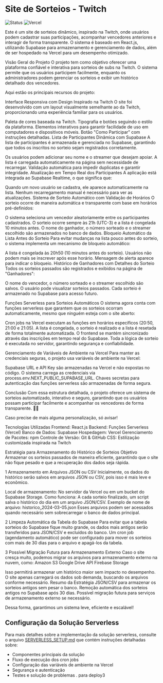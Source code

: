 Site de Sorteios - Twitch
===================

![Status](https://img.shields.io/badge/status-online-brightgreen) ![Vercel](https://img.shields.io/badge/vercel-deployed-blue)

Este é um site de sorteios dinâmico, inspirado na Twitch, onde usuários podem cadastrar suas participações, acompanhar vencedores anteriores e interagir de forma transparente. O sistema é baseado em React.js, utilizando Supabase para armazenamento e gerenciamento de dados, além de ser hospedado na Vercel para um desempenho otimizado.

 Visão Geral do Projeto
O projeto tem como objetivo oferecer uma plataforma confiável e interativa para sorteios de subs na Twitch. O sistema permite que os usuários participem facilmente, enquanto os administradores podem gerenciar os sorteios e exibir um histórico detalhado dos vencedores.

Aqui estão os principais recursos do projeto:

 Interface Responsiva com Design Inspirado na Twitch
O site foi desenvolvido com um layout visualmente semelhante ao da Twitch, proporcionando uma experiência familiar para os usuários.

Paleta de cores baseada na Twitch.
Tipografia e botões seguindo o estilo da plataforma.
Elementos interativos para garantir facilidade de uso em computadores e dispositivos móveis.
Botão "Como Participar" com instruções detalhadas.
 Lista de Participantes Dinâmica com Supabase
A lista de participantes é armazenada e gerenciada no Supabase, garantindo que todos os inscritos no sorteio sejam registrados corretamente.

Os usuários podem adicionar seu nome e o streamer que desejam apoiar.
A lista é carregada automaticamente na página sem necessidade de recarregar.
Validação automática para impedir duplicatas e garantir integridade.
 Atualização em Tempo Real dos Participantes
A aplicação está integrada ao Supabase Realtime, o que significa que:

Quando um novo usuário se cadastra, ele aparece automaticamente na lista.
Nenhum recarregamento manual é necessário para ver as atualizações.
 Sistema de Sorteio Automático com Validação de Horários
O sorteio ocorre de maneira automática e transparente com base em horários pré-definidos:

O sistema seleciona um vencedor aleatoriamente entre os participantes cadastrados.
O sorteio ocorre sempre às 21h (UTC-3) e a lista é congelada 10 minutos antes.
O nome do ganhador, o número sorteado e o streamer escolhido são armazenados no banco de dados.
 Bloqueio Automático da Lista Antes do Sorteio
Para evitar mudanças na lista pouco antes do sorteio, o sistema implementa um mecanismo de bloqueio automático:

A lista é congelada às 20h50 (10 minutos antes do sorteio).
Usuários não podem mais se inscrever após esse horário.
Mensagem de alerta aparece para indicar o bloqueio.
 Histórico de Ganhadores com Detalhes do Sorteio
Todos os sorteios passados são registrados e exibidos na página de "Ganhadores":

O nome do vencedor, o número sorteado e o streamer escolhido são salvos.
O usuário pode visualizar sorteios passados.
Cada sorteio é armazenado no Supabase para acesso futuro.

 Funções Serverless para Sorteios Automáticos
O sistema agora conta com funções serverless que garantem que os sorteios ocorram automaticamente, mesmo que ninguém esteja com o site aberto:

Cron jobs na Vercel executam as funções em horários específicos (20:50, 21:00 e 21:05).
A lista é congelada, o sorteio é realizado e a lista é resetada de forma totalmente automatizada.
O frontend se mantém sincronizado através das inscrições em tempo real do Supabase.
Toda a lógica de sorteio é executada no servidor, garantindo segurança e confiabilidade.

Gerenciamento de Variáveis de Ambiente na Vercel
Para manter as credenciais seguras, o projeto usa variáveis de ambiente na Vercel:

Supabase URL e API Key são armazenadas na Vercel e não expostas no código.
O sistema carrega as credenciais via process.env.NEXT_PUBLIC_SUPABASE_URL.
Chaves secretas para autenticação das funções serverless são armazenadas de forma segura.

 Conclusão
Com essa estrutura detalhada, o projeto oferece um sistema de sorteios automatizado, interativo e seguro, garantindo que os usuários possam participar facilmente e acompanhar os vencedores de forma transparente. 🚀🔥

Caso precise de mais alguma personalização, só avisar! 


Tecnologias Utilizadas
Frontend: React.js
Backend: Funções Serverless (Vercel)
Banco de Dados: Supabase
Hospedagem: Vercel
Gerenciamento de Pacotes: npm
Controle de Versão: Git & GitHub
CSS: Estilização customizada inspirada na Twitch


Estratégia para Armazenamento do Histórico de Sorteios
 Objetivo
Armazenar os sorteios passados de maneira eficiente, garantindo que o site não fique pesado e que a recuperação dos dados seja rápida.

1 Armazenamento em Arquivos JSON ou CSV
Inicialmente, os dados do histórico serão salvos em arquivos JSON ou CSV, pois isso é mais leve e econômico.

 Local de armazenamento: No servidor da Vercel ou em um bucket do Supabase Storage.
 Como funciona:
A cada sorteio finalizado, um script salva o histórico do dia em um arquivo JSON/CSV.
Exemplo de nome de arquivo: historico_2024-03-05.json
Esses arquivos podem ser acessados quando necessário sem sobrecarregar o banco de dados principal.

2 Limpeza Automática da Tabela do Supabase
Para evitar que a tabela sorteios do Supabase fique muito grande, os dados mais antigos serão transferidos para JSON/CSV e excluídos do banco.
Um cron job (agendamento automático) pode ser configurado para mover os sorteios com mais de 30 dias para o arquivo e apagá-los da tabela.

3 Possível Migração Futura para Armazenamento Externo
Caso o site cresça muito, podemos migrar os arquivos para armazenamento externo na nuvem, como: 
 Amazon S3
 Google Drive API
 Firebase Storage

Isso permitirá armazenar um histórico maior sem impacto no desempenho.
O site apenas carregará os dados sob demanda, buscando os arquivos conforme necessário.
 Resumo da Estratégia
 JSON/CSV para armazenar os sorteios antigos sem pesar o banco.
 Remoção automática dos sorteios antigos no Supabase após 30 dias.
 Possível migração futura para serviços de armazenamento externo se necessário.

Dessa forma, garantimos um sistema leve, eficiente e escalável! 

## Configuração da Solução Serverless

Para mais detalhes sobre a implementação da solução serverless, consulte o arquivo [SERVERLESS_SETUP.md](./SERVERLESS_SETUP.md) que contém instruções detalhadas sobre:

- Componentes principais da solução
- Fluxo de execução dos cron jobs
- Configuração das variáveis de ambiente na Vercel
- Segurança e autenticação
- Testes e solução de problemas
. para deploy3



